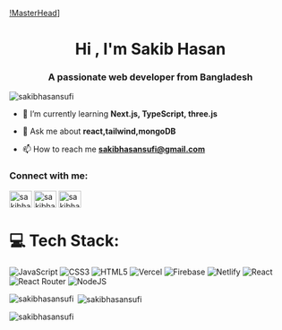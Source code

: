 [!MasterHead](https://media.licdn.com/dms/image/D4D12AQFArAr67RlJHw/article-cover_image-shrink_600_2000/0/1686075264316?e=2147483647&v=beta&t=YjP2JZtcryjzGHs9VRNKoCMKVR0PET-cCzQbn3gAmi8)]
<h1 align="center">Hi , I'm Sakib Hasan</h1>
<h3 align="center">A passionate web developer from Bangladesh</h3>

<p align="left"> <img src="https://komarev.com/ghpvc/?username=sakibhasansufi&label=Profile%20views&color=0e75b6&style=flat" alt="sakibhasansufi" /> </p>

- 🌱 I’m currently learning **Next.js, TypeScript, three.js**

- 💬 Ask me about **react,tailwind,mongoDB**

- 📫 How to reach me **sakibhasansufi@gmail.com**

<h3 align="left">Connect with me:</h3>
<p align="left">
<a href="https://twitter.com/sakibhasansufi" target="blank"><img align="center" src="https://raw.githubusercontent.com/rahuldkjain/github-profile-readme-generator/master/src/images/icons/Social/twitter.svg" alt="sakibhasansufi" height="30" width="40" /></a>
<a href="https://linkedin.com/in/sakibhasansufi" target="blank"><img align="center" src="https://raw.githubusercontent.com/rahuldkjain/github-profile-readme-generator/master/src/images/icons/Social/linked-in-alt.svg" alt="sakibhasansufi" height="30" width="40" /></a>
<a href="https://fb.com/sakibhasansufi" target="blank"><img align="center" src="https://raw.githubusercontent.com/rahuldkjain/github-profile-readme-generator/master/src/images/icons/Social/facebook.svg" alt="sakibhasansufi" height="30" width="40" /></a>
</p>

# 💻 Tech Stack:
![JavaScript](https://img.shields.io/badge/javascript-%23323330.svg?style=for-the-badge&logo=javascript&logoColor=%23F7DF1E) ![CSS3](https://img.shields.io/badge/css3-%231572B6.svg?style=for-the-badge&logo=css3&logoColor=white) ![HTML5](https://img.shields.io/badge/html5-%23E34F26.svg?style=for-the-badge&logo=html5&logoColor=white) ![Vercel](https://img.shields.io/badge/vercel-%23000000.svg?style=for-the-badge&logo=vercel&logoColor=white) ![Firebase](https://img.shields.io/badge/firebase-%23039BE5.svg?style=for-the-badge&logo=firebase) ![Netlify](https://img.shields.io/badge/netlify-%23000000.svg?style=for-the-badge&logo=netlify&logoColor=#00C7B7) ![React](https://img.shields.io/badge/react-%2320232a.svg?style=for-the-badge&logo=react&logoColor=%2361DAFB) ![React Router](https://img.shields.io/badge/React_Router-CA4245?style=for-the-badge&logo=react-router&logoColor=white) ![NodeJS](https://img.shields.io/badge/node.js-6DA55F?style=for-the-badge&logo=node.js&logoColor=white)


<p><img align="left" src="https://github-readme-stats.vercel.app/api/top-langs?username=sakibhasansufi&show_icons=true&locale=en&layout=compact" alt="sakibhasansufi" /></p>

<p>&nbsp;<img align="center" src="https://github-readme-stats.vercel.app/api?username=sakibhasansufi&show_icons=true&locale=en" alt="sakibhasansufi" /></p>
<p><img align="center" src="https://github-readme-streak-stats.herokuapp.com/?user=sakibhasansufi&" alt="sakibhasansufi" /></p>

